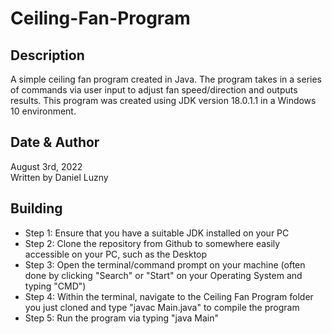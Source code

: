 # Ceiling-Fan-Program

## Description
A simple ceiling fan program created in Java. The program takes in a series of commands via user input to adjust fan speed/direction and outputs results.
This program was created using JDK version 18.0.1.1 in a Windows 10 environment.

## Date & Author
August 3rd, 2022  
Written by Daniel Luzny

## Building
- Step 1: Ensure that you have a suitable JDK installed on your PC
- Step 2: Clone the repository from Github to somewhere easily accessible on your PC, such as the Desktop
- Step 3: Open the terminal/command prompt on your machine (often done by clicking "Search" or "Start" on your Operating System and typing "CMD")
- Step 4: Within the terminal, navigate to the Ceiling Fan Program folder you just cloned and type "javac Main.java" to compile the program
- Step 5: Run the program via typing "java Main"
